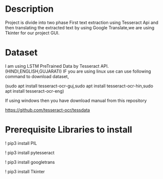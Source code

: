 # Description 
Project is divide into two phase First text extraction using Tesseract Api and then translating the extracted text by using Google Translate,we are using Tkinter for our project GUI.
# Dataset
I am using LSTM PreTrained Data by Tesseract API.(HINDI,ENGLISH,GUJARATI)
IF you are using linux use can use following command to download dataset, 

(sudo apt install tesseract-ocr-guj,sudo apt install tesseract-ocr-hin,sudo apt install tesseract-ocr-eng)

If using windows then you have download manual from this repository

https://github.com/tesseract-ocr/tessdata

# Prerequisite Libraries to install

! pip3 install PIL

! pip3 install pytesseract

! pip3 install googletrans

! pip3 install Tkinter
